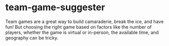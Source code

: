 # team-game-suggester
Team games are a great way to build camaraderie, break the ice, and have fun! But choosing the right game based on factors like the number of players, whether the game is virtual or in-person, the available time, and geography can be tricky.
